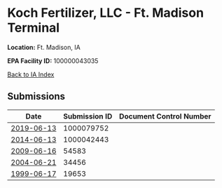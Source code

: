 # Koch Fertilizer, LLC - Ft. Madison Terminal

**Location:** Ft. Madison, IA

**EPA Facility ID:** 100000043035

[Back to IA Index](../../index.md)

## Submissions

| Date | Submission ID | Document Control Number |
|------|--------------|-------------------------|
| [2019-06-13](submissions/1000079752.md) | 1000079752 |  |
| [2014-06-13](submissions/1000042443.md) | 1000042443 |  |
| [2009-06-16](submissions/54583.md) | 54583 |  |
| [2004-06-21](submissions/34456.md) | 34456 |  |
| [1999-06-17](submissions/19653.md) | 19653 |  |
